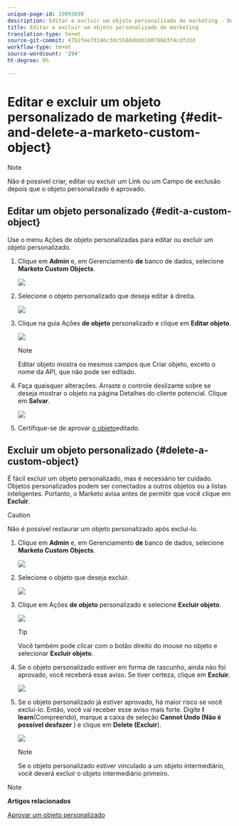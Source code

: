 ```yaml
---
unique-page-id: 10093690
description: Editar e excluir um objeto personalizado de marketing - Documentos de marketing - Documentação do produto
title: Editar e excluir um objeto personalizado de marketing
translation-type: tm+mt
source-git-commit: 47b2fee7d146c3dc558d4bbb10070683f4cdfd3d
workflow-type: tm+mt
source-wordcount: '294'
ht-degree: 0%

---
```



# Editar e excluir um objeto personalizado de marketing {#edit-and-delete-a-marketo-custom-object}

>[!NOTE]
>
>Não é possível criar, editar ou excluir um Link ou um Campo de exclusão depois que o objeto personalizado é aprovado.

## Editar um objeto personalizado {#edit-a-custom-object}

Use o menu Ações de objeto personalizadas para editar ou excluir um objeto personalizado.

1. Clique em **Admin** e, em Gerenciamento **de** banco de dados, selecione **Marketo Custom Objects**.

   ![](assets/image2016-1-18-13-3a31-3a51.png)

1. Selecione o objeto personalizado que deseja editar à direita.

   ![](assets/image2016-1-18-13-3a33-3a11.png)

1. Clique na guia Ações **de objeto** personalizado e clique em **Editar objeto**.

   ![](assets/image2015-9-23-11-3a37-3a44.png)

   >[!NOTE]
   >
   >Editar objeto mostra os mesmos campos que Criar objeto, exceto o nome da API, que não pode ser editado.

1. Faça quaisquer alterações. Arraste o controle deslizante sobre se deseja mostrar o objeto na página Detalhes do cliente potencial. Clique em **Salvar**.

   ![](assets/image2015-9-15-16-3a48-3a39.png)

1. Certifique-se de aprovar [o objeto](approve-a-custom-object.md)editado.

## Excluir um objeto personalizado {#delete-a-custom-object}

É fácil excluir um objeto personalizado, mas é necessário ter cuidado. Objetos personalizados podem ser conectados a outros objetos ou a listas inteligentes. Portanto, o Marketo avisa antes de permitir que você clique em **Excluir**.

>[!CAUTION]
>
>Não é possível restaurar um objeto personalizado após excluí-lo.

1. Clique em **Admin** e, em Gerenciamento **de** banco de dados, selecione **Marketo Custom Objects**.

   ![](assets/image2016-1-18-13-3a36-3a0.png)

1. Selecione o objeto que deseja excluir.

   ![](assets/image2015-9-23-16-3a29-3a5.png)

1. Clique em Ações **de objeto** personalizado e selecione **Excluir objeto**.

   ![](assets/image2015-9-23-11-3a39-3a5.png)

   >[!TIP]
   >
   >Você também pode clicar com o botão direito do mouse no objeto e selecionar **Excluir objeto**.

1. Se o objeto personalizado estiver em forma de rascunho, ainda não foi aprovado, você receberá esse aviso. Se tiver certeza, clique em **Excluir**.

   ![](assets/image2015-9-23-16-3a31-3a2.png)

1. Se o objeto personalizado já estiver aprovado, há maior risco se você excluí-lo. Então, você vai receber esse aviso mais forte. Digite **I learn**(Compreendo), marque a caixa de seleção **Cannot Undo (Não é possível desfazer** ) e clique em **Delete (Excluir**).

   ![](assets/image2016-1-15-9-3a49-3a38.png)

   >[!NOTE]
   >
   >Se o objeto personalizado estiver vinculado a um objeto intermediário, você deverá excluir o objeto intermediário primeiro.

>[!NOTE]
>
>**Artigos relacionados**
>
>[Aprovar um objeto personalizado](approve-a-custom-object.md)

